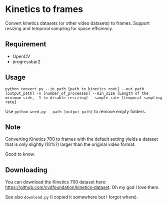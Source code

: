 # Kinetics to frames

Convert kinetics datasets (or other video datasets) to frames. Support resizing and temporal sampling for space efficiency.

## Requirement

- OpenCV
- progressbar2

## Usage

`python convert.py --in_path [path_to_kinetics_root] --out_path [output_path] -n [number_of_processes] --min_size [Length of the minimum side, -1 to disable resizing] --sample_rate [temporal sampling rate]`

Use `python weed.py --path [output_path]` to remove empty folders.

## Note

Converting Kinetics 700 to frames with the default setting yields a dataset that is only slightly (10%?) larger than the original video format.

Good to know.

## Downloading

You can download the Kinetics 700 dataset here: https://github.com/cvdfoundation/kinetics-dataset. Oh my god I love them.

See also `download.py` (I copied it somewhere but I forgot where).